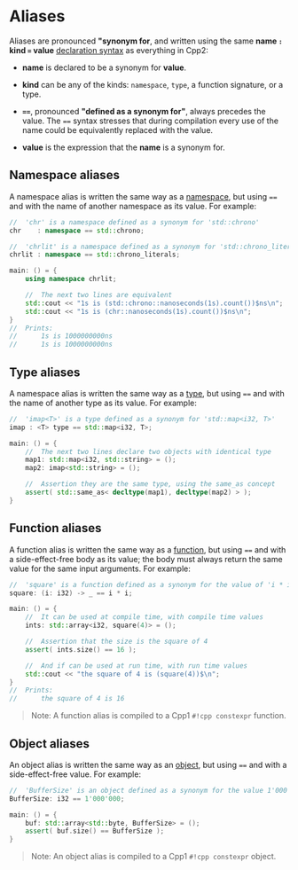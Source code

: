 # Aliases

Aliases are pronounced **"synonym for**, and written using the same **name `:` kind `=` value** [declaration syntax](../cpp2/declarations.md) as everything in Cpp2:

- **name** is declared to be a synonym for **value**.

- **kind** can be any of the kinds: `namespace`, `type`, a function signature, or a type.

- **`==`**, pronounced **"defined as a synonym for"**, always precedes the value. The `==` syntax stresses that during compilation every use of the name could be equivalently replaced with the value.

- **value** is the expression that the **name** is a synonym for.


## <a id="namespace-aliases"></a> Namespace aliases

A namespace alias is written the same way as a [namespace](namespaces.md), but using `==` and with the name of another namespace as its value. For example:

``` cpp title="Namespace aliases" hl_lines="1 2 4 5 8 12 16"
//  'chr' is a namespace defined as a synonym for 'std::chrono'
chr    : namespace == std::chrono;

//  'chrlit' is a namespace defined as a synonym for 'std::chrono_literals'
chrlit : namespace == std::chrono_literals;

main: () = {
    using namespace chrlit;

    //  The next two lines are equivalent
    std::cout << "1s is (std::chrono::nanoseconds(1s).count())$ns\n";
    std::cout << "1s is (chr::nanoseconds(1s).count())$ns\n";
}
//  Prints:
//      1s is 1000000000ns
//      1s is 1000000000ns
```


## <a id="type-aliases"></a> Type aliases

A namespace alias is written the same way as a [type](types.md), but using `==` and with the name of another type as its value. For example:

``` cpp title="Type aliases" hl_lines="1 2 7 10"
//  'imap<T>' is a type defined as a synonym for 'std::map<i32, T>'
imap : <T> type == std::map<i32, T>;

main: () = {
    //  The next two lines declare two objects with identical type
    map1: std::map<i32, std::string> = ();
    map2: imap<std::string> = ();

    //  Assertion they are the same type, using the same_as concept
    assert( std::same_as< decltype(map1), decltype(map2) > );
}
```


## <a id="function-aliases"></a> Function aliases

A function alias is written the same way as a [function](functions.md), but using `==` and with a side-effect-free body as its value; the body must always return the same value for the same input arguments. For example:

``` cpp title="Function aliases" hl_lines="1 2 6 9 12 15"
//  'square' is a function defined as a synonym for the value of 'i * i'
square: (i: i32) -> _ == i * i;

main: () = {
    //  It can be used at compile time, with compile time values
    ints: std::array<i32, square(4)> = ();

    //  Assertion that the size is the square of 4
    assert( ints.size() == 16 );

    //  And if can be used at run time, with run time values
    std::cout << "the square of 4 is (square(4))$\n";
}
//  Prints:
//      the square of 4 is 16
```

> Note: A function alias is compiled to a Cpp1 `#!cpp constexpr` function.


## <a id="object-aliases"></a> Object aliases

An object alias is written the same way as an [object](objects.md), but using `==` and with a side-effect-free value. For example:

``` cpp title="Function aliases" hl_lines="1 2 5 6"
//  'BufferSize' is an object defined as a synonym for the value 1'000'000
BufferSize: i32 == 1'000'000;

main: () = {
    buf: std::array<std::byte, BufferSize> = ();
    assert( buf.size() == BufferSize );
}
```

> Note: An object alias is compiled to a Cpp1 `#!cpp constexpr` object.


